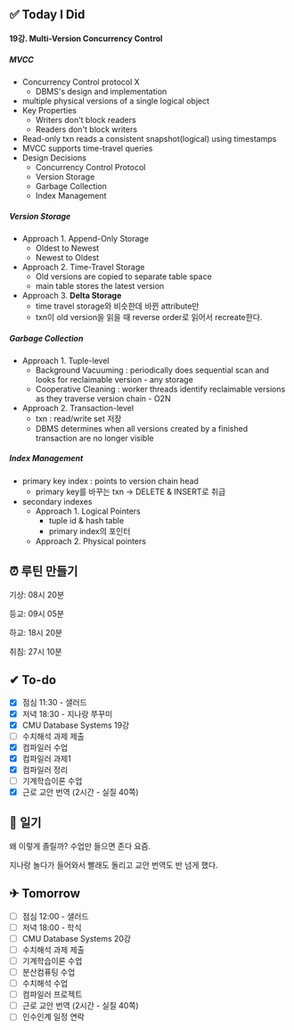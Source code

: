 
## ✅ Today I Did

#### 19강. Multi-Version Concurrency Control

##### MVCC

- Concurrency Control protocol X
    - DBMS's design and implementation
- multiple physical versions of a single logical object
- Key Properties
    - Writers don't block readers
    - Readers don't block writers
- Read-only txn reads a consistent snapshot(logical) using timestamps
- MVCC supports time-travel queries
- Design Decisions
    - Concurrency Control Protocol
    - Version Storage
    - Garbage Collection
    - Index Management

##### Version Storage

- Approach 1. Append-Only Storage
    - Oldest to Newest
    - Newest to Oldest
- Approach 2. Time-Travel Storage
    - Old versions are copied to separate table space
    - main table stores the latest version
- Approach 3. **Delta Storage**
    - time travel storage와 비슷한데 바뀐 attribute만
    - txn이 old version을 읽을 때 reverse order로 읽어서 recreate한다.

##### Garbage Collection

- Approach 1. Tuple-level
    - Background Vacuuming : periodically does sequential scan and looks for reclaimable version - any storage
    - Cooperative Cleaning : worker threads identify reclaimable versions as they traverse version chain - O2N
- Approach 2. Transaction-level
    - txn : read/write set 저장
    - DBMS determines when all versions created by a finished transaction are no longer visible

##### Index Management

- primary key index : points to version chain head
    - primary key를 바꾸는 txn → DELETE & INSERT로 취급
- secondary indexes
    - Approach 1. Logical Pointers
        - tuple id & hash table
        - primary index의 포인터
    - Approach 2. Physical pointers

## ⏰ 루틴 만들기

기상: 08시 20분

등교: 09시 05분

하교: 18시 20분

취침: 27시 10분 

## ✔ To-do

- [x] 점심 11:30 - 샐러드
- [x] 저녁 18:30 - 지나랑 쭈꾸미
- [x] CMU Database Systems 19강
- [ ] 수치해석 과제 제출
- [x] 컴파일러 수업
- [x] 컴파일러 과제1
- [x] 컴파일러 정리
- [ ] 기계학습이론 수업
- [x] 근로 교안 번역 (2시간 - 실질 40쪽)

## 💭 일기

왜 이렇게 졸릴까? 수업만 들으면 존다 요즘.

지나랑 놀다가 들어와서 빨래도 돌리고 교안 번역도 반 넘게 했다. 

## ✈ Tomorrow

- [ ] 점심 12:00 - 샐러드
- [ ] 저녁 18:00 - 학식
- [ ] CMU Database Systems 20강
- [ ] 수치해석 과제 제출
- [ ] 기계학습이론 수업
- [ ] 분산컴퓨팅 수업
- [ ] 수치해석 수업
- [ ] 컴파일러 프로젝트
- [ ] 근로 교안 번역 (2시간 - 실질 40쪽)
- [ ] 인수인계 일정 연락
